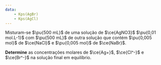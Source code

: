 ```yaml
---
data:
    - Kps(AgBr)
    - Kps(AgCl)
---
```


Misturam-se $\pu{500 mL}$ de uma solução de $\ce{AgNO3}$ $\pu{0,01 mol.L-1}$ com $\pu{500 mL}$ de outra solução que contém $\pu{0,005 mol}$ de $\ce{NaCl}$ e $\pu{0,005 mol}$ de $\ce{NaBr}$. 

**Determine** as concentrações molares de $\ce{Ag+}$, $\ce{Cl^-}$ e $\ce{Br^-}$ na solução final em equilíbrio.


